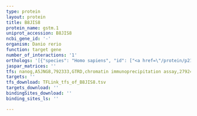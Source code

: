 ```yaml
---
type: protein
layout: protein
title: B8JIS8
protein_name: gstm.1
uniprot_accession: B8JIS8
ncbi_gene_id: '-'
organism: Danio rerio
function: target gene
number_of_interactions: '1'
orthologs: '[{"species": "Homo sapiens", "id": ["<a href=\"/protein/p21266\">P21266</a>"]}, {"species": "Mus musculus", "id": ["<a href=\"/protein/p48774\">P48774</a>", "<a href=\"/protein/q80w21\">Q80W21</a>", "<a href=\"/protein/o35660\">O35660</a>", "<a href=\"/protein/p15626\">P15626</a>", "<a href=\"/protein/q8r5i6\">Q8R5I6</a>"]}, {"species": "Rattus norvegicus", "id": ["<a href=\"/protein/b0bn47\">B0BN47</a>", "<a href=\"/protein/q5bk56\">Q5BK56</a>", "Q9Z1B2"]}]'
jaspar_matrices: ''
tfs: nanog,A5JNG8,792333,GTRD,chromatin immunoprecipitation assay,27924024%5Buid%5D,No
targets: ''
tfs_download: TFLink_tfs_of_B8JIS8.tsv
targets_download: ''
bindingSites_download: ''
binding_sites_ls: ''

---
```

